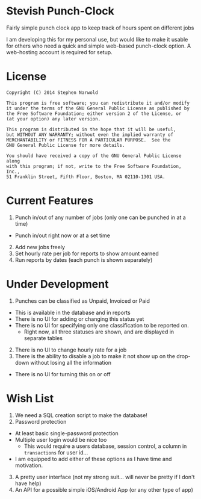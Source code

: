 Stevish Punch-Clock
===================

Fairly simple punch clock app to keep track of hours spent on different jobs

I am developing this for my personal use, but would like to make it usable for others who need a quick and simple web-based punch-clock option. A web-hosting account is required for setup.

License
=======
    Copyright (C) 2014 Stephen Narwold

    This program is free software; you can redistribute it and/or modify
    it under the terms of the GNU General Public License as published by
    the Free Software Foundation; either version 2 of the License, or
    (at your option) any later version.

    This program is distributed in the hope that it will be useful,
    but WITHOUT ANY WARRANTY; without even the implied warranty of
    MERCHANTABILITY or FITNESS FOR A PARTICULAR PURPOSE.  See the
    GNU General Public License for more details.

    You should have received a copy of the GNU General Public License along
    with this program; if not, write to the Free Software Foundation, Inc.,
    51 Franklin Street, Fifth Floor, Boston, MA 02110-1301 USA.


Current Features
================
1. Punch in/out of any number of jobs (only one can be punched in at a time)
  - Punch in/out right now or at a set time
2. Add new jobs freely
3. Set hourly rate per job for reports to show amount earned
4. Run reports by dates (each punch is shown separately)


Under Development
=================
1. Punches can be classified as Unpaid, Invoiced or Paid
  - This is available in the database and in reports
  - There is no UI for adding or changing this status yet
  - There is no UI for specifying only one classification to be reported on.
    - Right now, all three statuses are shown, and are displayed in separate tables
2. There is no UI to change hourly rate for a job
3. There is the ability to disable a job to make it not show up on the drop-down without losing all the information
  - There is no UI for turning this on or off


Wish List
=========
1. We need a SQL creation script to make the database!
2. Password protection
  - At least basic single-password protection
  - Multiple user login would be nice too
    - This would require a users database, session control, a column in `transactions` for user id...
  - I am equipped to add either of these options as I have time and motivation.
3. A pretty user interface (not my strong suit... will never be pretty if I don't have help)
4. An API for a possible simple iOS/Android App (or any other type of app)
